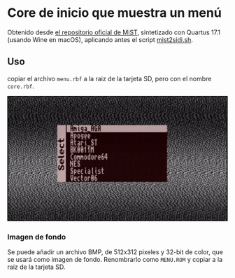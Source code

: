 # Core de inicio que muestra un menú

Obtenido desde [el repositorio oficial de MiST](https://github.com/mist-devel/mist-binaries/tree/master/cores/menu), sintetizado con Quartus 17.1 (usando Wine en macOS), aplicando antes el script [mist2sidi.sh](../src/README.md#misttosidi.sh).

## Uso

copiar el archivo `menu.rbf` a la raiz de la tarjeta SD, pero con el nombre `core.rbf`.

![screenshot](menu.png)

### Imagen de fondo

Se puede añadir un archivo BMP, de 512x312 pixeles y 32-bit de color, que se usará como imagen de fondo. Renombrarlo como `MENU.ROM` y copiar a la raiz de la tarjeta SD.
